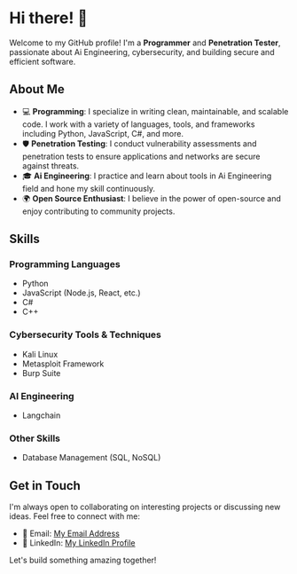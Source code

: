 # Hi there! 👋

Welcome to my GitHub profile! I'm a **Programmer** and **Penetration Tester**, passionate about Ai Engineering, cybersecurity, and building secure and efficient software.

## About Me

- 💻 **Programming**: I specialize in writing clean, maintainable, and scalable code. I work with a variety of languages, tools, and frameworks including Python, JavaScript, C#, and more.
- 🛡️ **Penetration Testing**: I conduct vulnerability assessments and penetration tests to ensure applications and networks are secure against threats.
- 🎓 **Ai Engineering**: I practice and learn about tools in Ai Engineering field and hone my skill continuously.
- 🌍 **Open Source Enthusiast**: I believe in the power of open-source and enjoy contributing to community projects.

## Skills

### Programming Languages
- Python
- JavaScript (Node.js, React, etc.)
- C#
- C++

### Cybersecurity Tools & Techniques
- Kali Linux
- Metasploit Framework
- Burp Suite

### AI Engineering
- Langchain

### Other Skills
- Database Management (SQL, NoSQL)

## Get in Touch

I'm always open to collaborating on interesting projects or discussing new ideas. Feel free to connect with me:

- 📧 Email: [My Email Address](mailto:winchestervicious@gmail.com)
- 💼 LinkedIn: [My LinkedIn Profile](https://www.linkedin.com/in/thar-htet-s-0368662a4/)

Let's build something amazing together!

